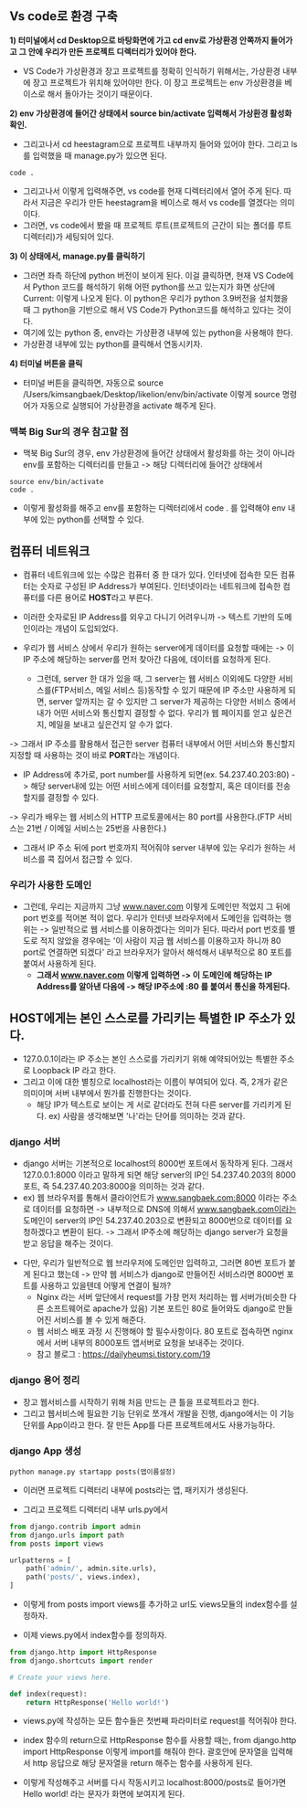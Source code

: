 ## Vs code로 환경 구축
**1) 터미널에서 cd Desktop으로 바탕화면에 가고 cd env로 가상환경 안쪽까지 들어가고 그 안에 우리가 만든 프로젝트 디렉터리가 있어야 한다.**
- VS Code가 가상환경과 장고 프로젝트를 정확히 인식하기 위해서는, 가상환경 내부에 장고 프로젝트가 위치해 있어야만 한다. 이 장고 프로젝트는 env 가상환경을 베이스로 해서 돌아가는 것이기 때문이다.

**2) env 가상환경에 들어간 상태에서 source bin/activate 입력해서 가상환경 활성화 확인.**
- 그리고나서 cd heestagram으로 프로젝트 내부까지 들어와 있어야 한다. 그리고 ls를 입력했을 때 manage.py가 있으면 된다.

```terminal
code .
```

- 그리고나서 이렇게 입력해주면, vs code를 현재 디렉터리에서 열어 주게 된다. 따라서 지금은 우리가 만든 heestagram을 베이스로 해서 vs code를 열겠다는 의미이다. 
- 그러면, vs code에서 봤을 때 프로젝트 루트(프로젝트의 근간이 되는 폴더를 루트 디렉터리)가 세팅되어 있다.


**3) 이 상태에서, manage.py를 클릭하기**
- 그러면 좌측 하단에 python 버전이 보이게 된다. 이걸 클릭하면, 현재 VS Code에서 Python 코드를 해석하기 위해 어떤 python를 쓰고 있는지가 화면 상단에 Current: 이렇게 나오게 된다. 이 python은 우리가 python 3.9버전을 설치했을 때 그 python을 기반으로 해서 VS Code가 Python코드를 해석하고 있다는 것이다.
- 여기에 있는 python 중, env라는 가상환경 내부에 있는 python을 사용해야 한다.
- 가상환경 내부에 있는 python를 클릭해서 연동시키자.

**4) 터미널 버튼을 클릭**
- 터미널 버튼을 클릭하면, 자동으로 source /Users/kimsangbaek/Desktop/likelion/env/bin/activate 이렇게 source 명령어가 자동으로 실행되어 가상환경을 activate 해주게 된다.


### 맥북 Big Sur의 경우 참고할 점 
- 맥북 Big Sur의 경우, env 가상환경에 들어간 상태에서 활성화를 하는 것이 아니라 env를 포함하는 디렉터리를 만들고 -> 해당 디렉터리에 들어간 상태에서
```terminal
source env/bin/activate
code .
```

- 이렇게 활성화를 해주고 env를 포함하는 디렉터리에서 code . 를 입력해야 env 내부에 있는 python를 선택할 수 있다.



## 컴퓨터 네트워크
- 컴퓨터 네트워크에 있는 수많은 컴퓨터 중 한 대가 있다. 인터넷에 접속한 모든 컴퓨터는 숫자로 구성된 IP Address가 부여된다. 인터넷이라는 네트워크에 접속한 컴퓨터를 다른 용어로 **HOST**라고 부른다.
- 이러한 숫자로된 IP Address를 외우고 다니기 어려우니까 -> 텍스트 기반의 도메인이라는 개념이 도입되었다.

- 우리가 웹 서비스 상에서 우리가 원하는 server에게 데이터를 요청할 때에는 -> 이 IP 주소에 해당하는 server를 먼저 찾아간 다음에, 데이터를 요청하게 된다.
  - 그런데, server 한 대가 있을 때, 그 server는 웹 서비스 이외에도 다양한 서비스를(FTP서비스, 메일 서비스 등)동작할 수 있기 때문에 IP 주소만 사용하게 되면, server 앞까지는 갈 수 있지만 그 server가 제공하는 다양한 서비스 중에서 내가 어떤 서비스와 통신할지 결정할 수 없다. 우리가 웹 페이지를 얻고 싶은건지, 메일을 보내고 싶은건지 알 수가 없다.

-> 그래서 IP 주소를 활용해서 접근한 server 컴퓨터 내부에서 어떤 서비스와 통신할지 지정할 때 사용하는 것이 바로 **PORT**라는 개념이다.
   - IP Address에 추가로, port number를 사용하게 되면(ex. 54.237.40.203:80) -> 해당 server내에 있는 어떤 서비스에게 데이터를 요청할지, 혹은 데이터를 전송할지를 결정할 수 있다.

-> 우리가 배우는 웹 서비스의 HTTP 프로토콜에서는 80 port를 사용한다.(FTP 서비스는 21번 / 이메일 서비스는 25번을 사용한다.)
   - 그래서 IP 주소 뒤에 port 번호까지 적어줘야 server 내부에 있는 우리가 원하는 서비스를 콕 집어서 접근할 수 있다.


### 우리가 사용한 도메인
- 그런데, 우리는 지금까지 그냥 www.naver.com 이렇게 도메인만 적었지 그 뒤에 port 번호를 적어본 적이 없다. 우리가 인터넷 브라우저에서 도메인을 입력하는 행위는 -> 일반적으로 웹 서비스를 이용하겠다는 의미가 된다. 따라서 port 번호를 별도로 적지 않았을 경우에는 '이 사람이 지금 웹 서비스를 이용하고자 하니까 80 port로 연결하면 되겠다' 라고 브라우저가 알아서 해석해서 내부적으로 80 포트를 붙여서 사용하게 된다.
  - **그래서 www.naver.com 이렇게 입력하면 -> 이 도메인에 해당하는 IP Address를 알아낸 다음에 -> 해당 IP주소에 :80 를 붙여서 통신을 하게된다.** 


## HOST에게는 본인 스스로를 가리키는 특별한 IP 주소가 있다.
- 127.0.0.1이라는 IP 주소는 본인 스스로를 가리키기 위해 예약되어있는 특별한 주소로 Loopback IP 라고 한다. 
- 그리고 이에 대한 별칭으로 localhost라는 이름이 부여되어 있다. 즉, 2개가 같은 의미이며 서버 내부에서 뭔가를 진행한다는 것이다.
  - 해당 IP가 텍스트로 보이는 게 서로 같더라도 전혀 다른 server를 가리키게 된다. ex) 사람을 생각해보면 '나'라는 단어를 의미하는 것과 같다.


### django 서버
- django 서버는 기본적으로 localhost의 8000번 포트에서 동작하게 된다. 그래서 127.0.0.1:8000 이라고 말하게 되면 해당 server의 IP인 54.237.40.203의 8000포트, 즉 54.237.40.203:8000을 의미하는 것과 같다.
- ex) 웹 브라우저를 통해서 클라이언트가 www.sangbaek.com:8000 이라는 주소로 데이터를 요청하면 -> 내부적으로 DNS에 의해서 www.sangbaek.com이라는 도메인이 server의 IP인 54.237.40.203으로 변환되고 8000번으로 데이터를 요청하겠다고 변환이 된다. -> 그래서 IP주소에 해당하는 django server가 요청을 받고 응답을 해주는 것이다.

* 다만, 우리가 일반적으로 웹 브라우저에 도메인만 입력하고, 그러면 80번 포트가 붙게 된다고 했는데 -> 만약 웹 서비스가 django로 만들어진 서비스라면 8000번 포트를 사용하고 있을텐데 어떻게 연결이 될까?
  - Nginx 라는 서버 앞단에서 request를 가장 먼저 처리하는 웹 서버가(비슷한 다른 소프트웨어로 apache가 있음) 기본 포트인 80로 들어와도 django로 만들어진 서비스를 볼 수 있게 해준다.
  - 웹 서비스 배포 과정 시 진행해야 할 필수사항이다. 80 포트로 접속하면 nginx 에서 서버 내부의 8000포트 앱서버로 요청을 보내주는 것이다.
  - 참고 블로그 : https://dailyheumsi.tistory.com/19


### django 용어 정리
- 장고 웹서비스를 시작하기 위해 처음 만드는 큰 틀을 프로젝트라고 한다.
- 그리고 웹서비스에 필요한 기능 단위로 쪼개서 개발을 진행, django에서는 이 기능 단위를 App이라고 한다. 잘 만든 App를 다른 프로젝트에서도 사용가능하다.


### django App 생성
```terminal
python manage.py startapp posts(앱이름설정)
```

- 이러면 프로젝트 디렉터리 내부에 posts라는 앱, 패키지가 생성된다.

- 그리고 프로젝트 디렉터리 내부 urls.py에서
```python
from django.contrib import admin
from django.urls import path
from posts import views

urlpatterns = [
    path('admin/', admin.site.urls),
    path('posts/', views.index),
]
```

- 이렇게 from posts import views를 추가하고 url도 views모듈의 index함수를 설정하자. 

- 이제 views.py에서 index함수를 정의하자.
```python
from django.http import HttpResponse
from django.shortcuts import render

# Create your views here.

def index(request):
    return HttpResponse('Hello world!')
```

- views.py에 작성하는 모든 함수들은 첫번째 파라미터로 request를 적어줘야 한다.
- index 함수의 return으로 HttpResponse 함수를 사용할 때는, from django.http import HttpResponse 이렇게 import를 해줘야 한다. 괄호안에 문자열을 입력해서 http 응답으로 해당 문자열을 return 해주는 함수를 사용하게 된다.

- 이렇게 작성해주고 서버를 다시 작동시키고 localhost:8000/posts로 들어가면 Hello world! 라는 문자가 화면에 보여지게 된다.
